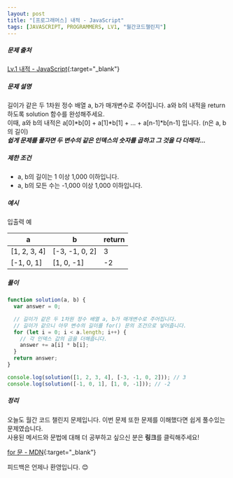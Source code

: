 ```yaml
---
layout: post
title: "[프로그래머스] 내적 - JavaScript"
tags: [JAVASCRIPT, PROGRAMMERS, LV1, "월간코드챌린지"]
---
```


##### 문제 출처

[Lv.1 내적 - JavaScript](https://programmers.co.kr/learn/courses/30/lessons/70128?language=javascript){:target="\_blank"}

##### 문제 설명

길이가 같은 두 1차원 정수 배열 a, b가 매개변수로 주어집니다. a와 b의 내적을 return 하도록 solution 함수를 완성해주세요.<br />
이때, a와 b의 내적은 a[0]*b[0] + a[1]*b[1] + ... + a[n-1]\*b[n-1] 입니다. (n은 a, b의 길이)<br />
**_쉽게 문제를 풀자면 두 변수의 같은 인덱스의 숫자를 곱하고 그 것을 다 더해라..._**

##### 제한 조건

- a, b의 길이는 1 이상 1,000 이하입니다.
- a, b의 모든 수는 -1,000 이상 1,000 이하입니다.

##### 예시

입출력 예

| a            | b              | return |
| ------------ | -------------- | ------ |
| [1, 2, 3, 4] | [-3, -1, 0, 2] | 3      |
| [-1, 0, 1]   | [1, 0, -1]     | -2     |

##### 풀이

```javascript
function solution(a, b) {
  var answer = 0;

  // 길이가 같은 두 1차원 정수 배열 a, b가 매개변수로 주어집니다.
  // 길이가 같으니 아무 변수의 길이를 for() 문의 조건으로 넣어줍니다.
  for (let i = 0; i < a.length; i++) {
    // 각 인덱스 값의 곱을 더해줍니다.
    answer += a[i] * b[i];
  }
  return answer;
}

console.log(solution([1, 2, 3, 4], [-3, -1, 0, 2])); // 3
console.log(solution([-1, 0, 1], [1, 0, -1])); // -2
```

##### 정리

오늘도 월간 코드 챌린지 문제입니다. 이번 문제 또한 문제를 이해했다면 쉽게 풀수있는 문제였습니다.<br />
사용된 메서드와 문법에 대해 더 공부하고 싶으신 분은 **링크**를 클릭해주세요!

[for 문 - MDN](https://developer.mozilla.org/ko/docs/Web/JavaScript/Reference/Statements/for){:target="\_blank"}<br />

피드백은 언제나 환영입니다. 😊
